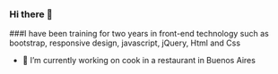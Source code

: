 ### Hi there 👋

###I have been training for two years in front-end technology such as bootstrap, responsive design, javascript, jQuery, Html and Css
- 🔭 I’m currently working on cook in a restaurant in Buenos Aires
